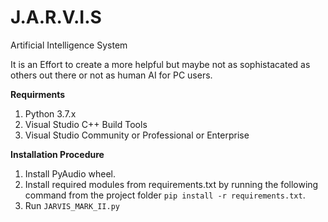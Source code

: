 # J.A.R.V.I.S
Artificial Intelligence System

It is an Effort to create a more helpful but maybe not as sophistacated as others out there or not as human AI for PC users.

**Requirments**
1. Python 3.7.x
2. Visual Studio C++ Build Tools
3. Visual Studio Community or Professional or Enterprise

**Installation Procedure**
1. Install PyAudio wheel.
2. Install required modules from requirements.txt by running the following command from the project folder 
  ```pip install -r requirements.txt```.
3. Run ```JARVIS_MARK_II.py```
